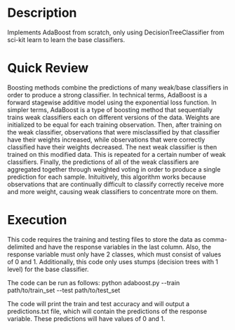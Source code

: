 # Description

Implements AdaBoost from scratch, only using DecisionTreeClassifier from sci-kit learn to learn the base classifiers.

# Quick Review

Boosting methods combine the predictions of many weak/base classifiers in order to produce a strong classifier. In technical terms, AdaBoost is a forward stagewise additive model using the exponential loss function. In simpler terms, AdaBoost is a type of boosting method that sequentially trains weak classifiers each on different versions of the data. Weights are initialized to be equal for each training observation. Then, after training on the weak classifier, observations that were misclassified by that classifier have their weights increased, while observations that were correctly classified have their weights decreased. The next weak classifier is then trained on this modified data. This is repeated for a certain number of weak classifiers. Finally, the predictions of all of the weak classifiers are aggregated together through weighted voting in order to produce a single prediction for each sample. Inituitively, this algorithm works because observations that are continually difficult to classify correctly receive more and more weight, causing weak classifiers to concentrate more on them.

# Execution

This code requires the training and testing files to store the data as comma-delimited and have the response variables in the last column. Also, the response variable must only have 2 classes, which must consist of values of 0 and 1. Additionally, this code only uses stumps (decision trees with 1 level) for the base classifier.

The code can be run as follows: python adaboost.py --train path/to/train_set --test path/to/test_set

The code will print the train and test accuracy and will output a predictions.txt file, which will contain the predictions of the response variable. These predictions will have values of 0 and 1.
